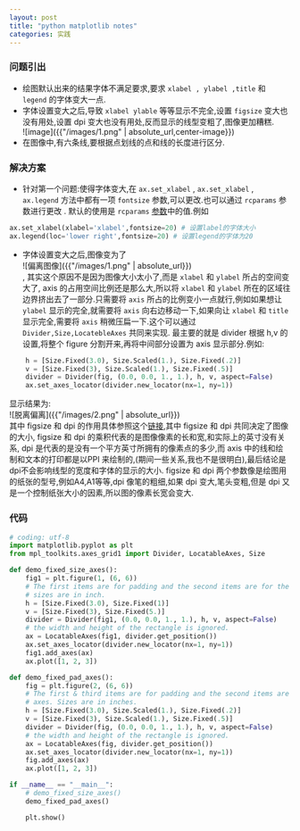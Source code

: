 ```yaml
---
layout: post
title: "python matplotlib notes"
categories: 实践
---
```


### 问题引出
- 绘图默认出来的结果字体不满足要求,要求 `xlabel , ylabel ,title` 和 `legend` 的字体变大一点.   
- 字体设置变大之后,导致 `xlabel ylable` 等等显示不完全,设置 `figsize` 变大也没有用处,设置 dpi 变大也没有用处,反而显示的线型变粗了,图像更加糟糕.  
![image]({{"/images/1.png" | absolute_url,center-image}})
- 在图像中,有六条线,要根据点划线的点和线的长度进行区分.  

### 解决方案
- 针对第一个问题:使得字体变大,在 `ax.set_xlabel` , `ax.set_xlabel` , `ax.legend` 方法中都有一项 `fontsize` 参数,可以更改.也可以通过 `rcparams` 参数进行更改 . 默认的使用是 `rcparams` [参数](https://matplotlib.org/users/customizing.html#dynamic-rc-settings)中的值.例如
```python
ax.set_xlabel(xlabel='xlabel',fontsize=20) # 设置label的字体大小
ax.legend(loc='lower right',fontsize=20) # 设置legend的字体为20
```
- 字体设置变大之后,图像变为了  
![偏离图像]({{"/images/1.png" | absolute_url}})   
, 其实这个原因不是因为图像大小太小了,而是 `xlabel` 和 `ylabel` 所占的空间变大了, axis 的占用空间比例还是那么大,所以将 `xlabel` 和 `ylabel` 所在的区域往边界挤出去了一部分.只需要将 `axis` 所占的比例变小一点就行,例如如果想让 `ylabel` 显示的完全,就需要将 `axis` 向右边移动一下,如果向让 `xlabel` 和 `title` 显示完全,需要将 `axis` 稍微压扁一下.这个可以通过 `Divider,Size,LocatebleAxes` 共同来实现.
最主要的就是 divider 根据 h,v 的设置,将整个 figure 分割开来,再将中间部分设置为 axis 显示部分.例如:
```python 
    h = [Size.Fixed(3.0), Size.Scaled(1.), Size.Fixed(.2)]
    v = [Size.Fixed(3), Size.Scaled(1.), Size.Fixed(.5)]
    divider = Divider(fig, (0.0, 0.0, 1., 1.), h, v, aspect=False)
    ax.set_axes_locator(divider.new_locator(nx=1, ny=1))
```
显示结果为:  
![脱离偏离]({{"/images/2.png" | absolute_url}})  
其中 figsize 和 dpi 的作用具体参照这个[链接](https://stackoverflow.com/a/47639545/8348294),其中 figsize 和 dpi 共同决定了图像的大小, figsize 和 dpi 的乘积代表的是图像像素的长和宽,和实际上的英寸没有关系, dpi 是代表的是没有一个平方英寸所拥有的像素点的多少,而 axis 中的线和绘制和文本的打印都是以PPI 来绘制的,(期间一些关系,我也不是很明白),最后结论是dpi不会影响线型的宽度和字体的显示的大小. figsize 和 dpi 两个参数像是绘图用的纸张的型号,例如A4,A1等等,dpi 像笔的粗细,如果 dpi 变大,笔头变粗,但是 dpi 又是一个控制纸张大小的因素,所以图的像素长宽会变大.

### 代码  

```python
# coding: utf-8
import matplotlib.pyplot as plt
from mpl_toolkits.axes_grid1 import Divider, LocatableAxes, Size

def demo_fixed_size_axes():
    fig1 = plt.figure(1, (6, 6))
    # The first items are for padding and the second items are for the axes.
    # sizes are in inch.
    h = [Size.Fixed(3.0), Size.Fixed(1)]
    v = [Size.Fixed(3), Size.Fixed(5.)]
    divider = Divider(fig1, (0.0, 0.0, 1., 1.), h, v, aspect=False)
    # the width and height of the rectangle is ignored.
    ax = LocatableAxes(fig1, divider.get_position())
    ax.set_axes_locator(divider.new_locator(nx=1, ny=1))
    fig1.add_axes(ax)
    ax.plot([1, 2, 3])

def demo_fixed_pad_axes():
    fig = plt.figure(2, (6, 6))
    # The first & third items are for padding and the second items are for the
    # axes. Sizes are in inches.
    h = [Size.Fixed(3.0), Size.Scaled(1.), Size.Fixed(.2)]
    v = [Size.Fixed(3), Size.Scaled(1.), Size.Fixed(.5)]
    divider = Divider(fig, (0.0, 0.0, 1., 1.), h, v, aspect=False)
    # the width and height of the rectangle is ignored.
    ax = LocatableAxes(fig, divider.get_position())
    ax.set_axes_locator(divider.new_locator(nx=1, ny=1))
    fig.add_axes(ax)
    ax.plot([1, 2, 3])

if __name__ == "__main__":
    # demo_fixed_size_axes()
    demo_fixed_pad_axes()

    plt.show()
```
